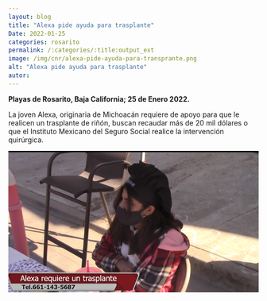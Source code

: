 ```yaml
---
layout: blog
title: "Alexa pide ayuda para trasplante"
Date: 2022-01-25
categories: rosarito
permalink: /:categories/:title:output_ext
image: /img/cnr/alexa-pide-ayuda-para-transprante.png
alt: "Alexa pide ayuda para trasplante"
autor:
---
```


**Playas de Rosarito, Baja California; 25 de Enero 2022.** 

La joven Alexa, originaria de Michoacán requiere de apoyo para que le realicen un trasplante de riñón, buscan recaudar más de 20 mil dólares o que el Instituto Mexicano del Seguro Social realice la intervención quirúrgica.

<div id="carouselExampleSlidesOnly" class="carousel slide" data-ride="carousel">
  <div class="carousel-inner">
    <div class="carousel-item active">
       <img class="d-block w-100" src="/img/cnr/alexa-pide-ayuda-para-transprante.png" loading="lazy"  alt="Alexa pide ayuda para trasplante">
    </div>
  </div>
</div>